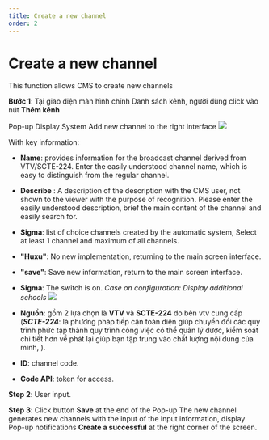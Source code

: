 ```yaml
---
title: Create a new channel
order: 2
---
```


# Create a new channel
This function allows CMS to create new channels

 **Bước 1**: Tại giao diện màn hình chính Danh sách kênh, người dùng click vào nút **Thêm kênh**

Pop-up Display System Add new channel to the right interface ![](..\images\Pop-up_Add_Channel.png)

 With key information:

 * **Name**: provides information for the broadcast channel derived from VTV/SCTE-224. Enter the easily understood channel name, which is easy to distinguish from the regular channel.

 * **Describe** : A description of the description with the CMS user, not shown to the viewer with the purpose of recognition. Please enter the easily understood description, brief the main content of the channel and easily search for.

 * **Sigma**: list of choice channels created by the automatic system, Select at least 1 channel and maximum of all channels.

 * **"Huxu"**: No new implementation, returning to the main screen interface.

 * **"save"**: Save new information, return to the main screen interface.

 * **Sigma**: The switch is on. *Case on configuration: Display additional schools* ![](..\images\Enable_Add_Channel.png)

  - **Nguồn**: gồm 2 lựa chọn là **VTV** và **SCTE-224** do bên vtv cung cấp (***SCTE-224***: là phương pháp tiếp cận toàn diện giúp chuyển đổi các quy trình phức tạp thành quy trình công việc có thể quản lý được, kiểm soát chi tiết hơn về phát lại giúp bạn tập trung vào chất lượng nội dung của mình, ).

 - **ID**: channel code.

 - **Code API**: token for access.

**Step 2**: User input.

**Step 3**: Click button **Save** at the end of the Pop-up The new channel generates new channels with the input of the input information, display Pop-up notifications **Create a successful** at the right corner of the screen.

